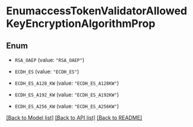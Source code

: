 # EnumaccessTokenValidatorAllowedKeyEncryptionAlgorithmProp

## Enum


* `RSA_OAEP` (value: `"RSA_OAEP"`)

* `ECDH_ES` (value: `"ECDH_ES"`)

* `ECDH_ES_A128_KW` (value: `"ECDH_ES_A128KW"`)

* `ECDH_ES_A192_KW` (value: `"ECDH_ES_A192KW"`)

* `ECDH_ES_A256_KW` (value: `"ECDH_ES_A256KW"`)


[[Back to Model list]](../README.md#documentation-for-models) [[Back to API list]](../README.md#documentation-for-api-endpoints) [[Back to README]](../README.md)


